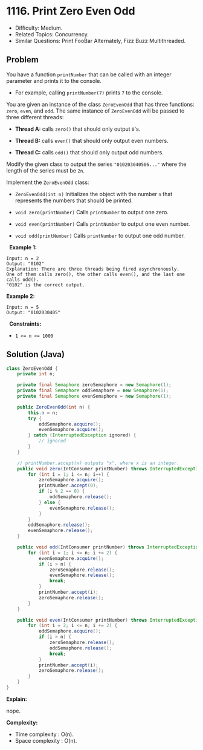 # 1116. Print Zero Even Odd

- Difficulty: Medium.
- Related Topics: Concurrency.
- Similar Questions: Print FooBar Alternately, Fizz Buzz Multithreaded.

## Problem

You have a function ```printNumber``` that can be called with an integer parameter and prints it to the console.


	
- For example, calling ```printNumber(7)``` prints ```7``` to the console.


You are given an instance of the class ```ZeroEvenOdd``` that has three functions: ```zero```, ```even```, and ```odd```. The same instance of ```ZeroEvenOdd``` will be passed to three different threads:


	
- **Thread A:** calls ```zero()``` that should only output ```0```'s.
	
- **Thread B:** calls ```even()``` that should only output even numbers.
	
- **Thread C:** calls ```odd()``` that should only output odd numbers.


Modify the given class to output the series ```"010203040506..."``` where the length of the series must be ```2n```.

Implement the ```ZeroEvenOdd``` class:


	
- ```ZeroEvenOdd(int n)``` Initializes the object with the number ```n``` that represents the numbers that should be printed.
	
- ```void zero(printNumber)``` Calls ```printNumber``` to output one zero.
	
- ```void even(printNumber)``` Calls ```printNumber``` to output one even number.
	
- ```void odd(printNumber)``` Calls ```printNumber``` to output one odd number.


 
**Example 1:**

```
Input: n = 2
Output: "0102"
Explanation: There are three threads being fired asynchronously.
One of them calls zero(), the other calls even(), and the last one calls odd().
"0102" is the correct output.
```

**Example 2:**

```
Input: n = 5
Output: "0102030405"
```

 
**Constraints:**


	
- ```1 <= n <= 1000```



## Solution (Java)

```java
class ZeroEvenOdd {
    private int n;

    private final Semaphore zeroSemaphore = new Semaphore(1);
    private final Semaphore oddSemaphore = new Semaphore(1);
    private final Semaphore evenSemaphore = new Semaphore(1);

    public ZeroEvenOdd(int n) {
        this.n = n;
        try {
            oddSemaphore.acquire();
            evenSemaphore.acquire();
        } catch (InterruptedException ignored) {
            // ignored
        }
    }

    // printNumber.accept(x) outputs "x", where x is an integer.
    public void zero(IntConsumer printNumber) throws InterruptedException {
        for (int i = 1; i <= n; i++) {
            zeroSemaphore.acquire();
            printNumber.accept(0);
            if (i % 2 == 0) {
                oddSemaphore.release();
            } else {
                evenSemaphore.release();
            }
        }
        oddSemaphore.release();
        evenSemaphore.release();
    }

    public void odd(IntConsumer printNumber) throws InterruptedException {
        for (int i = 1; i <= n; i += 2) {
            evenSemaphore.acquire();
            if (i > n) {
                zeroSemaphore.release();
                evenSemaphore.release();
                break;
            }
            printNumber.accept(i);
            zeroSemaphore.release();
        }
    }

    public void even(IntConsumer printNumber) throws InterruptedException {
        for (int i = 2; i <= n; i += 2) {
            oddSemaphore.acquire();
            if (i > n) {
                zeroSemaphore.release();
                oddSemaphore.release();
                break;
            }
            printNumber.accept(i);
            zeroSemaphore.release();
        }
    }
}
```

**Explain:**

nope.

**Complexity:**

* Time complexity : O(n).
* Space complexity : O(n).
